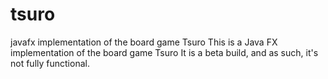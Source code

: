 # tsuro
javafx implementation of the board game Tsuro
This is a Java FX implementation of the board game Tsuro
It is a beta build, and as such, it's not fully functional.
